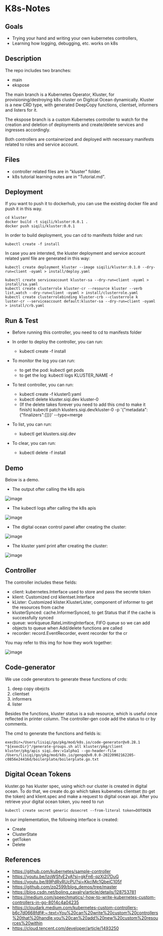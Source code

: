 # K8s-Notes

## Goals
 - Trying your hand and writing your own kubernetes controllers,
 - Learning how logging, debugging, etc. works on k8s

## Description

The repo includes two branches: 
- main
- ekspose

The main branch is a Kubernetes Operator, Kluster, for provisioning/destroying k8s cluster on Digitcal Ocean dynamically. Kluster is a new CRD type, with generated DeepCopy functions, clientset, informers and listers for it.

The ekspose branch is a custom Kubernetes controller to watch for the creation and deletion of deployments and create/delete services and ingresses accordingly. 

Both controllers are containerized and deployed with necessary manifests related to roles and service account.

## Files

- controller related files are in "kluster" folder.
- k8s tutorial learning notes are in "Tutorial.md".

## Deployment

If you want to push it to dockerhub, you can use the existing docker file and push it in this way.
```
cd kluster
docker build -t siqili/kluster:0.0.1 .
docker push siqili/kluster:0.0.1 
```
In order to build deployment, you can cd to manifests folder and run:
```
kubectl create -f install
```
In case you are intersted, the kluster deployment and service account related yaml file are generated in this way:
```
kubectl create deployment kluster --image siqili/kluster:0.1.0 --dry-run=client -oyaml > install/deploy.yaml

kubectl create serviceaccount kluster-sa --dry-run=client -oyaml > install/sa.yaml
kubectl create clusterrole kluster-cr --resource kluster --verb list,watch --dry-run=client -oyaml > install/clusterrole.yaml
kubectl create clusterrolebinding kluster-crb --clusterrole k
luster-cr --serviceaccount default:kluster-sa --dry-run=client -oyaml > install/crb.yaml
```

## Run & Test

- Before running this controller, you need to cd to manifests folder

- In order to deploy the controller, you can run:
    - kubectl create -f install
- To monitor the log you can run:
    - to get the pod: kubectl get pods
    - to get the log: kubectl logs KLUSTER_NAME -f
- To test controller, you can run:
    - kubectl create -f kluster0.yaml 
    - kubectl delete kluster.siqi.dev kluster-0
    - (If the delete takes forever you need to add this cmd to make it finish) kubectl patch klusters.siqi.dev/kluster-0 -p '{"metadata":{"finalizers":[]}}' --type=merge
- To list, you can run:
    - kubectl get klusters.siqi.dev
- To clear, you can run: 
    - kubectl delete -f install


## Demo

Below is a demo. 

- The output ofter calling the k8s apis

![image](./img/k8sapi.png)

- The kubectl logs after calling the k8s apis

![image](./img/container%20log.png)

- The digital ocean control panel after creating the cluster:

![image](./img/do.png)

- The kluster yaml print after creating the cluster:

![image](./img/klusteryaml.png)

## Controller

The controller includes these fields:
- client: kubernetes.Interface used to store and pass the secrete token
- klient: Customized crd klientset.Interface
- kLister: Customized klister.KlusterLister, component of informer to get the resources from cache
- klusterSynced: cache.InformerSynced, to get Status that if the cache is successfully synced
- queue: workqueue.RateLimitingInterface, FIFO queue so we can add objects to queue when Add/delete functions are called
- recorder: record.EventRecorder, event recorder for the cr

You may refer to this img for how they work together:

![image](https://img-blog.csdnimg.cn/20190331114526283.jpg?x-oss-process=image/watermark,type_ZmFuZ3poZW5naGVpdGk,shadow_10,text_aHR0cHM6Ly94aW5jaGVuLmJsb2cuY3Nkbi5uZXQ=,size_16,color_FFFFFF,t_70)

## Code-generator

We use code generators to generate these functions of crds:

1. deep copy obejcts
2. clientset
3. informers
4. lister

Besides the functions, kluster status is a sub resource, which is useful once reflected in printer column. The controller-gen code add the status to cr by comments.

The cmd to generate the functions and fields is:
```
execDir=/Users/lisiqi/go/pkg/mod/k8s.io/code-generator@v0.28.1
"${execDir}"/generate-groups.sh all kluster/pkg/client kluster/pkg/apis siqi.dev:v1alpha1 --go-header-file /Users/lisiqi/go/pkg/mod/k8s.io/gengo@v0.0.0-20220902162205-c0856e24416d/boilerplate/boilerplate.go.txt
```

## Digital Ocean Tokens

kluster.go has kluster spec, using which our cluster is created in digital ocean. To do that, we create do.go which takes kubenetes clientset (to get the token) and klient.spec and make a request to digital ocean api. After you retrieve your digital ocean token, you need to run 

```
kubectl create secret generic dosecret --from-literal token=DOTOKEN
```
In our implementation, the following interface is created:
- Create
- ClusterState
- getToken
- Delete

## References
- https://github.com/kubernetes/sample-controller
- https://youtu.be/lzoWSfvE2yA?si=gkFn6-qzXi2l7DuG
- https://youtu.be/89PdRvRUcPU?si=KkclMc1QbeiC105f
- https://github.com/zq2599/blog_demos/tree/master
- https://blog.csdn.net/boling_cavalry/article/details/128753781
- https://medium.com/speechmatics/-how-to-write-kubernetes-custom-controllers-in-go-8014c4a04235
- https://cloudark.medium.com/kubernetes-custom-controllers-b6c7d0668fdf#:~:text=You%20can%20write%20custom%20controllers%20that%20handle,you%20can%20add%20new%20custom%20resources%20within
- https://cloud.tencent.com/developer/article/1493250

